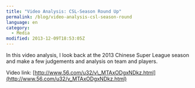 ```yaml
---
title: "Video Analysis: CSL-Season Round Up"
permalink: /blog/video-analysis-csl-season-round
language: en
category:
  - Media
modified: 2013-12-09T18:53:05Z
---
```


In this video analysis, I look back at the 2013 Chinese Super League season and make a few judgements and analysis on team and players.

Video link: [http://www.56.com/u32/v\_MTAxODgxNDkz.html](http://www.56.com/u32/v_MTAxODgxNDkz.html)
